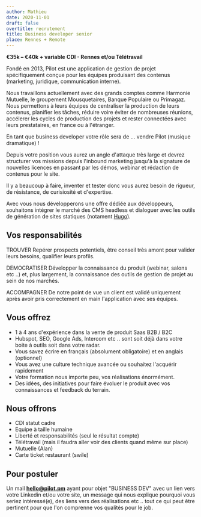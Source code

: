 ```yaml
---
author: Mathieu
date: 2020-11-01
draft: false
overtitle: recrutement
title: Business developer senior
place: Rennes + Remote
---
```


**€35k – €40k + variable**
**CDI - Rennes et/ou Télétravail**

Fondé en 2013, Pilot est une application de gestion de projet spécifiquement conçue pour les équipes produisant des contenus (marketing, juridique, communication interne). 

Nous travaillons actuellement avec des grands comptes comme Harmonie Mutuelle, le groupement Mousquetaires, Banque Populaire ou Primagaz. Nous permettons à leurs équipes de centraliser la production de leurs contenus, planifier les tâches, réduire voire éviter de nombreuses réunions, accélerer les cycles de production des projets et rester connectées avec leurs prestataires, en france ou à l'étranger.

En tant que business developer votre rôle sera de ... vendre Pilot (musique dramatique) ! 

Depuis votre position vous aurez un angle d'attaque très large et devrez structurer vos missions depuis l'inbound marketing jusqu'à la signature de nouvelles licences en passant par les démos, webinar et rédaction de contenus pour le site.

Il y a beaucoup à faire, inventer et tester donc vous aurez besoin de rigueur, de résistance, de curisiosité et d'expertise. 

Avec vous nous développerons une offre dédiée aux développeurs, souhaitons intégrer le marché des CMS headless et dialoguer avec les outils de génération de sites statiques (notament [Hugo](https://gohugo.io)).


## Vos responsabilités

TROUVER
Repérer prospects potentiels, être conseil très amont pour valider leurs besoins, qualifier leurs profils.

DEMOCRATISER
Développer la connaissance du produit (webinar, salons etc ..) et, plus largement, la connaissance des outils de gestion de projet au sein de nos marchés.

ACCOMPAGNER
De notre point de vue un client est validé uniquement après avoir pris correctement en main l'application avec ses équipes. 

## Vous offrez

- 1 à 4 ans d'expérience dans la vente de produit Saas B2B / B2C
- Hubspot, SEO, Google Ads, Intercom etc .. sont soit déjà dans votre boite à outils soit dans votre radar.
- Vous savez écrire en français (absolument obligatoire) et en anglais (optionnel)
- Vous avez une culture technique avancée ou souhaitez l'acquérir rapidement
- Votre formation nous importe peu, vos réalisations énormément.
- Des idées, des initiatives pour faire évoluer le produit avec vos connaissances et feedback du terrain.

## Nous offrons

- CDI statut cadre
- Equipe à taille humaine
- Liberté et responsabilités (seul le résultat compte)
- Télétravail (mais il faudra aller voir des clients quand même sur place)
- Mutuelle (Alan)
- Carte ticket restaurant (swile)

## Pour postuler

Un mail **hello@pilot.pm** ayant pour objet "BUSINESS DEV" avec un lien vers votre Linkedin et/ou votre site, un message qui nous explique pourquoi vous seriez intéressé(e), des liens vers des réalisations etc .. tout ce qui peut être pertinent pour que l'on comprenne vos qualités pour le job.
 

